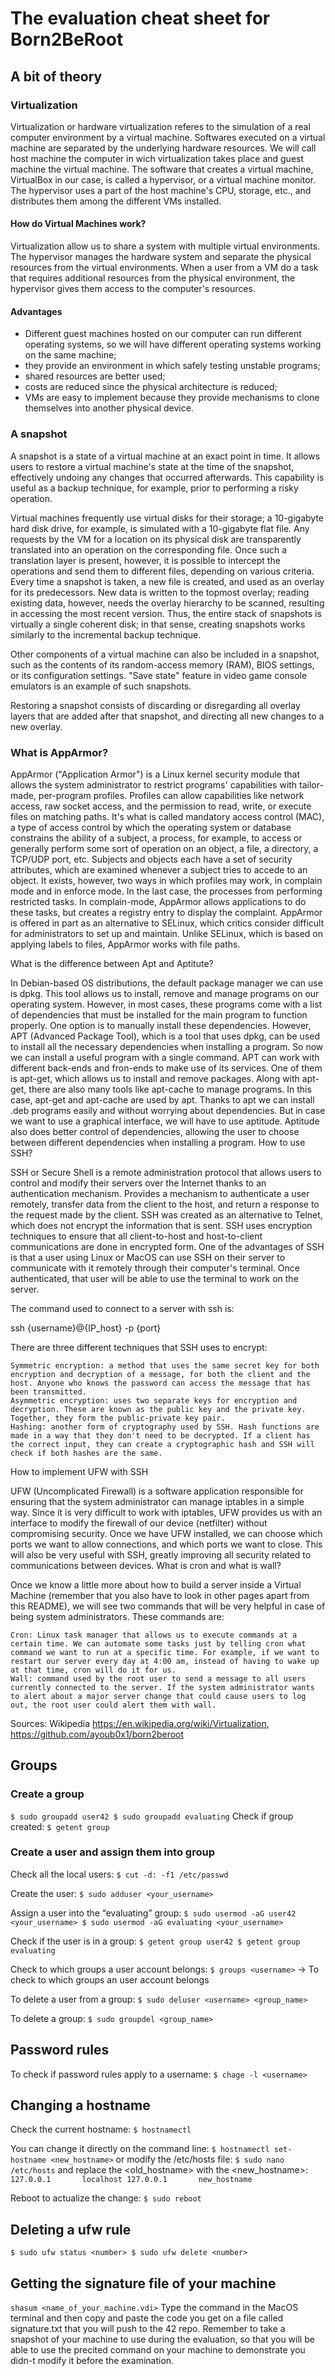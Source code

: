 # The evaluation cheat sheet for Born2BeRoot

## A bit of theory

### Virtualization

Virtualization or hardware virtualization referes to the simulation of a real computer environment by a virtual machine. Softwares executed on a virtual machine are separated by the underlying hardware resources.
We will call host machine the computer in wich virtualization takes place and guest machine the virtual machine.
The software that creates a virtual machine, VirtualBox in our case, is called a hypervisor, or a virtual machine monitor.
The hypervisor uses a part of the host machine's CPU, storage, etc., and distributes them among the different VMs installed.

#### How do Virtual Machines work?

Virtualization allow us to share a system with multiple virtual environments. The hypervisor manages the hardware system and separate the physical resources from the virtual environments. When a user from a VM do a task that requires additional resources from the physical environment, the hypervisor gives them access to the computer's resources.

#### Advantages

* Different guest machines hosted on our computer can run different operating systems, so we will have different operating systems working on the same machine;
* they provide an environment in which safely testing unstable programs;
* shared resources are better used;
* costs are reduced since the physical architecture is reduced;
* VMs are easy to implement because they provide mechanisms to clone themselves into another physical device.

### A snapshot

A snapshot is a state of a virtual machine at an exact point in time. It allows users to restore a virtual machine's state at the time of the snapshot, effectively undoing any changes that occurred afterwards. This capability is useful as a backup technique, for example, prior to performing a risky operation.

Virtual machines frequently use virtual disks for their storage; a 10-gigabyte hard disk drive, for example, is simulated with a 10-gigabyte flat file. Any requests by the VM for a location on its physical disk are transparently translated into an operation on the corresponding file. Once such a translation layer is present, however, it is possible to intercept the operations and send them to different files, depending on various criteria. Every time a snapshot is taken, a new file is created, and used as an overlay for its predecessors. New data is written to the topmost overlay; reading existing data, however, needs the overlay hierarchy to be scanned, resulting in accessing the most recent version. Thus, the entire stack of snapshots is virtually a single coherent disk; in that sense, creating snapshots works similarly to the incremental backup technique.

Other components of a virtual machine can also be included in a snapshot, such as the contents of its random-access memory (RAM), BIOS settings, or its configuration settings. "Save state" feature in video game console emulators is an example of such snapshots.

Restoring a snapshot consists of discarding or disregarding all overlay layers that are added after that snapshot, and directing all new changes to a new overlay.

### What is AppArmor?

AppArmor ("Application Armor") is a Linux kernel security module that allows the system administrator to restrict programs' capabilities with tailor-made, per-program profiles. Profiles can allow capabilities like network access, raw socket access, and the permission to read, write, or execute files on matching paths. It's what is called mandatory access control (MAC), a type of access control by which the operating system or database constrains the ability of a subject, a process, for example, to access or generally perform some sort of operation on an object, a file, a directory, a TCP/UDP port, etc. Subjects and objects each have a set of security attributes, which are examined whenever a subject tries to accede to an object.
It exists, however, two ways in which profiles may work, in complain mode and in enforce mode. In the last case, the processes from performing restricted tasks. In complain-mode, AppArmor allows applications to do these tasks, but creates a registry entry to display the complaint.
AppArmor is offered in part as an alternative to SELinux, which critics consider difficult for administrators to set up and maintain. Unlike SELinux, which is based on applying labels to files, AppArmor works with file paths.


What is the difference between Apt and Aptitute?

In Debian-based OS distributions, the default package manager we can use is dpkg. This tool allows us to install, remove and manage programs on our operating system. However, in most cases, these programs come with a list of dependencies that must be installed for the main program to function properly. One option is to manually install these dependencies. However, APT (Advanced Package Tool), which is a tool that uses dpkg, can be used to install all the necessary dependencies when installing a program. So now we can install a useful program with a single command.
APT can work with different back-ends and fron-ends to make use of its services. One of them is apt-get, which allows us to install and remove packages. Along with apt-get, there are also many tools like apt-cache to manage programs. In this case, apt-get and apt-cache are used by apt. Thanks to apt we can install .deb programs easily and without worrying about dependencies. But in case we want to use a graphical interface, we will have to use aptitude. Aptitude also does better control of dependencies, allowing the user to choose between different dependencies when installing a program.
How to use SSH?

SSH or Secure Shell is a remote administration protocol that allows users to control and modify their servers over the Internet thanks to an authentication mechanism. Provides a mechanism to authenticate a user remotely, transfer data from the client to the host, and return a response to the request made by the client.
SSH was created as an alternative to Telnet, which does not encrypt the information that is sent. SSH uses encryption techniques to ensure that all client-to-host and host-to-client communications are done in encrypted form. One of the advantages of SSH is that a user using Linux or MacOS can use SSH on their server to communicate with it remotely through their computer's terminal. Once authenticated, that user will be able to use the terminal to work on the server.

The command used to connect to a server with ssh is:

ssh {username}@{IP_host} -p {port}

There are three different techniques that SSH uses to encrypt:

    Symmetric encryption: a method that uses the same secret key for both encryption and decryption of a message, for both the client and the host. Anyone who knows the password can access the message that has been transmitted.
    Asymmetric encryption: uses two separate keys for encryption and decryption. These are known as the public key and the private key. Together, they form the public-private key pair.
    Hashing: another form of cryptography used by SSH. Hash functions are made in a way that they don't need to be decrypted. If a client has the correct input, they can create a cryptographic hash and SSH will check if both hashes are the same.

How to implement UFW with SSH

UFW (Uncomplicated Firewall) is a software application responsible for ensuring that the system administrator can manage iptables in a simple way. Since it is very difficult to work with iptables, UFW provides us with an interface to modify the firewall of our device (netfilter) without compromising security. Once we have UFW installed, we can choose which ports we want to allow connections, and which ports we want to close. This will also be very useful with SSH, greatly improving all security related to communications between devices.
What is cron and what is wall?

Once we know a little more about how to build a server inside a Virtual Machine (remember that you also have to look in other pages apart from this README), we will see two commands that will be very helpful in case of being system administrators. These commands are:

    Cron: Linux task manager that allows us to execute commands at a certain time. We can automate some tasks just by telling cron what command we want to run at a specific time. For example, if we want to restart our server every day at 4:00 am, instead of having to wake up at that time, cron will do it for us.
    Wall: command used by the root user to send a message to all users currently connected to the server. If the system administrator wants to alert about a major server change that could cause users to log out, the root user could alert them with wall.


Sources: Wikipedia <https://en.wikipedia.org/wiki/Virtualization>, <https://github.com/ayoub0x1/born2beroot>

## Groups

### Create a group
``
$ sudo groupadd user42
$ sudo groupadd evaluating
``
Check if group created:
`$ getent group`

### Create a user and assign them into group

Check all the local users:
`$ cut -d: -f1 /etc/passwd`

Create the user:
`$ sudo adduser <your_username>`

Assign a user into the “evaluating” group:
``
$ sudo usermod -aG user42 <your_username>
$ sudo usermod -aG evaluating <your_username>
``

Check if the user is in a group:
``
$ getent group user42
$ getent group evaluating
``

Check to which groups a user account belongs:
`$ groups <username>` -> To check to which groups an user account belongs

To delete a user from a group:
`$ sudo deluser <username> <group_name>`

To delete a group:
`$ sudo groupdel <group_name>`

## Password rules

To check if password rules apply to a username:
`$ chage -l <username>`

## Changing a hostname

Check the current hostname:
`$ hostnamectl`

You can change it directly on the command line:
`$ hostnamectl set-hostname <new_hostname>`
or modify the /etc/hosts file:
`$ sudo nano /etc/hosts`
and replace the <old_hostname> with the <new_hostname>:
``
127.0.0.1       localhost
127.0.0.1       new_hostname
``

Reboot to actualize the change:
`$ sudo reboot`

## Deleting a ufw rule
``
$ sudo ufw status <number>
$ sudo ufw delete <number>
``

## Getting the signature file of your machine
`shasum <name_of_your_machine.vdi>`
Type the command in the MacOS terminal and then copy and paste the code you get on a file called signature.txt that you will push to the 42 repo.
Remember to take a snapshot of your machine to use during the evaluation, so that you will be able to use the precited command on your machine to demonstrate you didn-t modify it before the examination.